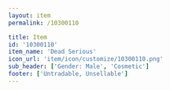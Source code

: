 ```yaml
---
layout: item
permalink: /10300110

title: Item
id: '10300110'
item_name: 'Dead Serious'
icon_url: 'item/icon/customize/10300110.png'
sub_header: ['Gender: Male', 'Cosmetic']
footer: ['Untradable, Unsellable']
---
```

